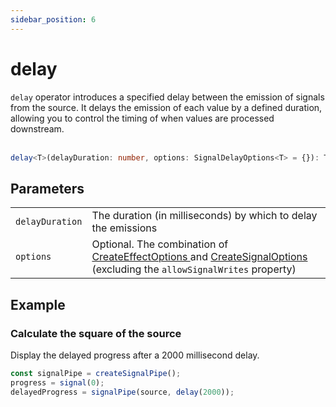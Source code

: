 ```yaml
---
sidebar_position: 6
---
```


# delay

<code>delay</code> operator introduces a specified delay between the emission of signals from the source. It delays the emission of each value by a defined duration, allowing you to control the timing of when values are processed downstream.
<br/><br/>

```ts
delay<T>(delayDuration: number, options: SignalDelayOptions<T> = {}): T
```

## Parameters

<table>
  <tbody>
    <tr>
      <td>
        <code>delayDuration</code>
      </td>
      <td>The duration (in milliseconds) by which to delay the emissions</td>
    </tr>
    <tr>
      <td> 
        <code>options</code>
      </td>
      <td>
        Optional.
        The combination of
        <a target="_blank" href="https://angular.io/api/core/CreateEffectOptions"> CreateEffectOptions </a> and 
        <a target="_blank" href="https://angular.io/api/core/CreateSignalOptions"> CreateSignalOptions </a>
        (excluding the <code>allowSignalWrites</code> property)
      </td>
    </tr>
  </tbody>
</table>

## Example

### Calculate the square of the source

Display the delayed progress after a 2000 millisecond delay.

```ts
const signalPipe = createSignalPipe();
progress = signal(0);
delayedProgress = signalPipe(source, delay(2000));
```
